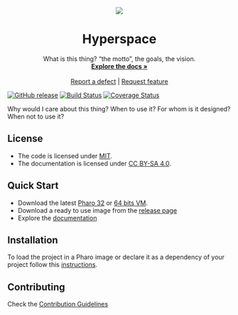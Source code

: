 <p align="center"><img src="assets/logos/128x128.png">
 <h1 align="center">Hyperspace</h1>
  <p align="center">
    What is this thing? “the motto”, the goals, the vision.
    <br>
    <a href="docs/"><strong>Explore the docs »</strong></a>
    <br>
    <br>
    <a href="https://github.com/ba-st/Hyperspace/issues/new?labels=Type%3A+Defect">Report a defect</a>
    |
    <a href="https://github.com/ba-st/Hyperspace/issues/new?labels=Type%3A+Feature">Request feature</a>
  </p>
</p>

[![GitHub release](https://img.shields.io/github/release/ba-st/Hyperspace.svg)](https://github.com/ba-st/Hyperspace/releases/latest)
[![Build Status](https://travis-ci.com/ba-st/Hyperspace.svg?branch=release-candidate)](https://travis-ci.com/ba-st/Hyperspace)
[![Coverage Status](https://coveralls.io/repos/github/ba-st/Hyperspace/badge.svg?branch=release-candidate)](https://coveralls.io/github/ba-st/Hyperspace?branch=release-candidate)

Why would I care about this thing? When to use it? For whom is it designed? When not to use it?

## License

- The code is licensed under [MIT](LICENSE).
- The documentation is licensed under [CC BY-SA 4.0](http://creativecommons.org/licenses/by-sa/4.0/).

## Quick Start

- Download the latest [Pharo 32](https://get.pharo.org/) or [64 bits VM](https://get.pharo.org/64/).
- Download a ready to use image from the [release page](https://github.com/ba-st/Hyperspace/releases/latest)
- Explore the [documentation](docs/)

## Installation

To load the project in a Pharo image or declare it as a dependency of your project follow this [instructions](docs/Installation.md).

## Contributing

Check the [Contribution Guidelines](CONTRIBUTING.md)
